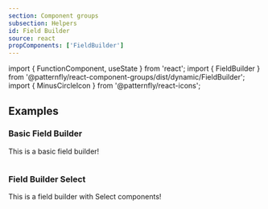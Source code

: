 ```yaml
---
section: Component groups
subsection: Helpers
id: Field Builder
source: react
propComponents: ['FieldBuilder']
---
```


import { FunctionComponent, useState } from 'react';
import { FieldBuilder } from '@patternfly/react-component-groups/dist/dynamic/FieldBuilder';
import { MinusCircleIcon } from '@patternfly/react-icons';


## Examples

### Basic Field Builder

This is a basic field builder!

```js file="./FieldBuilderExample.tsx"

```

### Field Builder Select

This is a field builder with Select components!

```js file="./FieldBuilderSelectExample.tsx"

```